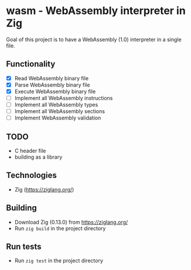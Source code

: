 # wasm - WebAssembly interpreter in Zig

Goal of this project is to have a WebAssembly (1.0) interpreter in a single file.

## Functionality
- [x] Read WebAssembly binary file
- [x] Parse WebAssembly binary file
- [x] Execute WebAssembly binary file
- [ ] Implement all WebAssembly instructions
- [ ] Implement all WebAssembly types
- [ ] Implement all WebAssembly sections
- [ ] Implement WebAssembly validation

## TODO
- C header file
- building as a library

## Technologies
- Zig (https://ziglang.org/)

## Building
- Download Zig (0.13.0) from https://ziglang.org/
- Run `zig build` in the project directory

## Run tests
- Run `zig test` in the project directory

